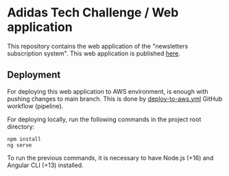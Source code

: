 # Adidas Tech Challenge / Web application

This repository contains the web application of the "newsletters subscription system". This web application is published [here](https://adidas-tech-challenge.davidenjuan.es/).

## Deployment

For deploying this web application to AWS environment, is enough with pushing changes to main branch. This is done by [deploy-to-aws.yml](.github/workflows/deploy-to-aws.yml) GitHub workflow (pipeline).

For deploying locally, run the following commands in the project root directory:

```
npm install
ng serve
```

To run the previous commands, it is necessary to have Node.js (+16) and Angular CLI (+13) installed.
